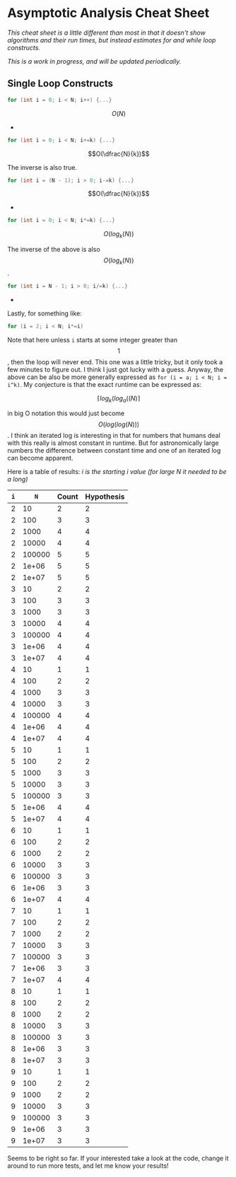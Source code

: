 # Asymptotic Analysis Cheat Sheet

*This cheat sheet is a little different than most in that it doesn't show algorithms and their run times, but instead estimates for and while loop constructs.*

*This is a work in progress, and will be updated periodically.*

## Single Loop Constructs

```cpp
for (int i = 0; i < N; i++) {...}
```
$$O(N)$$

-

```cpp
for (int i = 0; i < N; i+=k) {...}
```
$$O(\dfrac{N}{k})$$

The inverse is also true.

```cpp
for (int i = (N - 1); i > 0; i-=k) {...}
```
$$O(\dfrac{N}{k})$$

-

```cpp
for (int i = 0; i < N; i*=k) {...}
```

$$O(log_{k}(N))$$

The inverse of the above is also $$O(log_{k}(N))$$.

```cpp
for (int i = N - 1; i > 0; i/=k) {...}
```

-

Lastly, for something like:

```cpp
for (i = 2; i < N; i*=i)
```

Note that here unless `i` starts at some integer greater than $$1$$, then the loop will never end. This one was a little tricky, but it only took a few minutes to figure out. I think I just got lucky with a guess. Anyway, the above can be also be more generally expressed as `for (i = a; i < N; i = i^k)`. My conjecture is that the exact runtime can be expressed as:

$$\lceil log_{k}(log_{a}((N) \rceil$$

in big O notation this would just become $$O(log(log(N)))$$. I think an iterated log is interesting in that for numbers that humans deal with this really is almost constant in runtime. But for astronomically large numbers the difference between constant time and one of an iterated log can become apparent.

Here is a table of results:
*i is the starting i value (for large N it needed to be a long)*

`i` | `N` | Count | Hypothesis | 
--- | --- | --- | --- |
2 | 10 | 2 | 2
2 | 100 | 3 | 3
2 | 1000 | 4 | 4
2 | 10000 | 4 | 4
2 | 100000 | 5 | 5
2 | 1e+06 | 5 | 5
2 | 1e+07 | 5 | 5
3 | 10 | 2 | 2
3 | 100 | 3 | 3
3 | 1000 | 3 | 3
3 | 10000 | 4 | 4
3 | 100000 | 4 | 4
3 | 1e+06 | 4 | 4
3 | 1e+07 | 4 | 4
4 | 10 | 1 | 1
4 | 100 | 2 | 2
4 | 1000 | 3 | 3
4 | 10000 | 3 | 3
4 | 100000 | 4 | 4
4 | 1e+06 | 4 | 4
4 | 1e+07 | 4 | 4
5 | 10 | 1 | 1
5 | 100 | 2 | 2
5 | 1000 | 3 | 3
5 | 10000 | 3 | 3
5 | 100000 | 3 | 3
5 | 1e+06 | 4 | 4
5 | 1e+07 | 4 | 4
6 | 10 | 1 | 1
6 | 100 | 2 | 2
6 | 1000 | 2 | 2
6 | 10000 | 3 | 3
6 | 100000 | 3 | 3
6 | 1e+06 | 3 | 3
6 | 1e+07 | 4 | 4
7 | 10 | 1 | 1
7 | 100 | 2 | 2
7 | 1000 | 2 | 2
7 | 10000 | 3 | 3
7 | 100000 | 3 | 3
7 | 1e+06 | 3 | 3
7 | 1e+07 | 4 | 4
8 | 10 | 1 | 1
8 | 100 | 2 | 2
8 | 1000 | 2 | 2
8 | 10000 | 3 | 3
8 | 100000 | 3 | 3
8 | 1e+06 | 3 | 3
8 | 1e+07 | 3 | 3
9 | 10 | 1 | 1
9 | 100 | 2 | 2
9 | 1000 | 2 | 2
9 | 10000 | 3 | 3
9 | 100000 | 3 | 3
9 | 1e+06 | 3 | 3
9 | 1e+07 | 3 | 3

Seems to be right so far. If your interested take a look at the code, change it around to run more tests, and let me know your results!